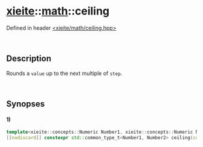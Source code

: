 # [xieite](../../xieite.md)\:\:[math](../../math.md)\:\:ceiling
Defined in header [<xieite/math/ceiling.hpp>](../../../include/xieite/math/ceiling.hpp)

&nbsp;

## Description
Rounds a `value` up to the next multiple of `step`.

&nbsp;

## Synopses
#### 1)
```cpp
template<xieite::concepts::Numeric Number1, xieite::concepts::Numeric Number2>
[[nodiscard]] constexpr std::common_type_t<Number1, Number2> ceiling(const Number1 value, const Number2 step = 1) noexcept;
```
